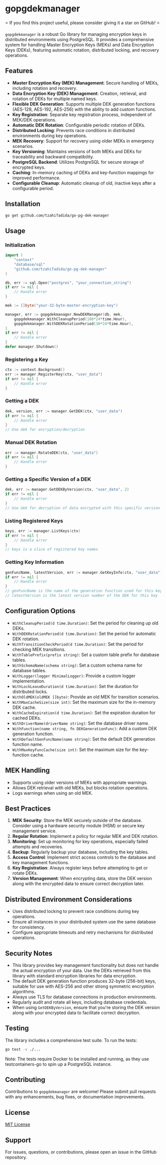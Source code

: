 # gopgdekmanager

⭐ If you find this project useful, please consider giving it a star on GitHub! ⭐

`gopgdekmanager` is a robust Go library for managing encryption keys in distributed environments using PostgreSQL. It provides a comprehensive system for handling Master Encryption Keys (MEKs) and Data Encryption Keys (DEKs), featuring automatic rotation, distributed locking, and recovery operations.

## Features

- **Master Encryption Key (MEK) Management**: Secure handling of MEKs, including rotation and recovery.
- **Data Encryption Key (DEK) Management**: Creation, retrieval, and rotation of DEKs for multiple named keys.
- **Flexible DEK Generation**: Supports multiple DEK generation functions (AES-128, AES-192, AES-256) with the ability to add custom functions.
- **Key Registration**: Separate key registration process, independent of MEK/DEK operations.
- **Automatic DEK Rotation**: Configurable periodic rotation of DEKs.
- **Distributed Locking**: Prevents race conditions in distributed environments during key operations.
- **MEK Recovery**: Support for recovery using older MEKs in emergency scenarios.
- **Key Versioning**: Maintains versions of both MEKs and DEKs for traceability and backward compatibility.
- **PostgreSQL Backend**: Utilizes PostgreSQL for secure storage of encrypted keys.
- **Caching**: In-memory caching of DEKs and key-function mappings for improved performance.
- **Configurable Cleanup**: Automatic cleanup of old, inactive keys after a configurable period.

## Installation

```bash
go get github.com/tzahifadida/go-pg-dek-manager
```

## Usage

### Initialization

```go
import (
    "context"
    "database/sql"
    "github.com/tzahifadida/go-pg-dek-manager"
)

db, err := sql.Open("postgres", "your_connection_string")
if err != nil {
    // Handle error
}

mek := []byte("your-32-byte-master-encryption-key")

manager, err := gopgdekmanager.NewDEKManager(db, mek,
    gopgdekmanager.WithCleanupPeriod(180*24*time.Hour),
    gopgdekmanager.WithDEKRotationPeriod(30*24*time.Hour),
)
if err != nil {
    // Handle error
}
defer manager.Shutdown()
```

### Registering a Key

```go
ctx := context.Background()
err := manager.RegisterKey(ctx, "user_data")
if err != nil {
    // Handle error
}
```

### Getting a DEK

```go
dek, version, err := manager.GetDEK(ctx, "user_data")
if err != nil {
    // Handle error
}
// Use dek for encryption/decryption
```

### Manual DEK Rotation

```go
err := manager.RotateDEK(ctx, "user_data")
if err != nil {
    // Handle error
}
```

### Getting a Specific Version of a DEK

```go
dek, err := manager.GetDEKByVersion(ctx, "user_data", 2)
if err != nil {
    // Handle error
}
// Use dek for decryption of data encrypted with this specific version
```

### Listing Registered Keys

```go
keys, err := manager.ListKeys(ctx)
if err != nil {
    // Handle error
}
// keys is a slice of registered key names
```

### Getting Key Information

```go
genFuncName, latestVersion, err := manager.GetKeyInfo(ctx, "user_data")
if err != nil {
    // Handle error
}
// genFuncName is the name of the generation function used for this key
// latestVersion is the latest version number of the DEK for this key
```

## Configuration Options

- `WithCleanupPeriod(d time.Duration)`: Set the period for cleaning up old DEKs.
- `WithDEKRotationPeriod(d time.Duration)`: Set the period for automatic DEK rotation.
- `WithTransitionCheckPeriod(d time.Duration)`: Set the period for checking MEK transitions.
- `WithTablePrefix(prefix string)`: Set a custom table prefix for database tables.
- `WithSchemaName(schema string)`: Set a custom schema name for database tables.
- `WithLogger(logger MinimalLogger)`: Provide a custom logger implementation.
- `WithLockLeaseDuration(d time.Duration)`: Set the duration for distributed locks.
- `WithOldMEK(oldMEK []byte)`: Provide an old MEK for transition scenarios.
- `WithMaxCacheSize(size int)`: Set the maximum size for the in-memory DEK cache.
- `WithCacheExpiration(d time.Duration)`: Set the expiration duration for cached DEKs.
- `WithDriverName(driverName string)`: Set the database driver name.
- `WithFunction(name string, fn DEKGenerationFunc)`: Add a custom DEK generation function.
- `WithDefaultGenFuncName(name string)`: Set the default DEK generation function name.
- `WithMaxKeyFuncCache(size int)`: Set the maximum size for the key-function cache.

## MEK Handling

- Supports using older versions of MEKs with appropriate warnings.
- Allows DEK retrieval with old MEKs, but blocks rotation operations.
- Logs warnings when using an old MEK.

## Best Practices

1. **MEK Security**: Store the MEK securely outside of the database. Consider using a hardware security module (HSM) or secure key management service.
2. **Regular Rotation**: Implement a policy for regular MEK and DEK rotation.
3. **Monitoring**: Set up monitoring for key operations, especially failed attempts and recoveries.
4. **Backup**: Regularly backup your database, including the key tables.
5. **Access Control**: Implement strict access controls to the database and key management functions.
6. **Key Registration**: Always register keys before attempting to get or rotate DEKs.
7. **Version Management**: When encrypting data, store the DEK version along with the encrypted data to ensure correct decryption later.

## Distributed Environment Considerations

- Uses distributed locking to prevent race conditions during key operations.
- Ensure all instances in your distributed system use the same database for consistency.
- Configure appropriate timeouts and retry mechanisms for distributed operations.

## Security Notes

- This library provides key management functionality but does not handle the actual encryption of your data. Use the DEKs retrieved from this library with standard encryption libraries for data encryption.
- The default DEK generation function produces 32-byte (256-bit) keys, suitable for use with AES-256 and other strong symmetric encryption algorithms.
- Always use TLS for database connections in production environments.
- Regularly audit and rotate all keys, including database credentials.
- When using `GetDEKByVersion`, ensure that you're storing the DEK version along with your encrypted data to facilitate correct decryption.

## Testing

The library includes a comprehensive test suite. To run the tests:

```bash
go test -v ./...
```

Note: The tests require Docker to be installed and running, as they use testcontainers-go to spin up a PostgreSQL instance.

## Contributing

Contributions to `gopgdekmanager` are welcome! Please submit pull requests with any enhancements, bug fixes, or documentation improvements.

## License

[MIT License](LICENSE)

## Support

For issues, questions, or contributions, please open an issue in the GitHub repository.